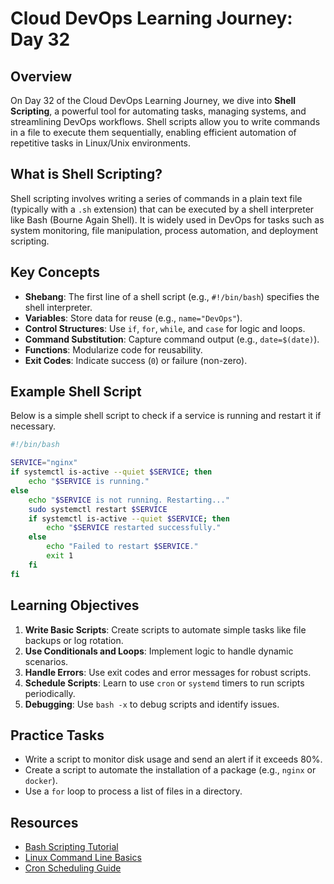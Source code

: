 # Cloud DevOps Learning Journey: Day 32 

## Overview
On Day 32 of the Cloud DevOps Learning Journey, we dive into **Shell Scripting**, a powerful tool for automating tasks, managing systems, and streamlining DevOps workflows. Shell scripts allow you to write commands in a file to execute them sequentially, enabling efficient automation of repetitive tasks in Linux/Unix environments.

## What is Shell Scripting?
Shell scripting involves writing a series of commands in a plain text file (typically with a `.sh` extension) that can be executed by a shell interpreter like Bash (Bourne Again Shell). It is widely used in DevOps for tasks such as system monitoring, file manipulation, process automation, and deployment scripting.

## Key Concepts
- **Shebang**: The first line of a shell script (e.g., `#!/bin/bash`) specifies the shell interpreter.
- **Variables**: Store data for reuse (e.g., `name="DevOps"`).
- **Control Structures**: Use `if`, `for`, `while`, and `case` for logic and loops.
- **Command Substitution**: Capture command output (e.g., `date=$(date)`).
- **Functions**: Modularize code for reusability.
- **Exit Codes**: Indicate success (`0`) or failure (non-zero).

## Example Shell Script
Below is a simple shell script to check if a service is running and restart it if necessary.

```bash
#!/bin/bash

SERVICE="nginx"
if systemctl is-active --quiet $SERVICE; then
    echo "$SERVICE is running."
else
    echo "$SERVICE is not running. Restarting..."
    sudo systemctl restart $SERVICE
    if systemctl is-active --quiet $SERVICE; then
        echo "$SERVICE restarted successfully."
    else
        echo "Failed to restart $SERVICE."
        exit 1
    fi
fi
```

## Learning Objectives
1. **Write Basic Scripts**: Create scripts to automate simple tasks like file backups or log rotation.
2. **Use Conditionals and Loops**: Implement logic to handle dynamic scenarios.
3. **Handle Errors**: Use exit codes and error messages for robust scripts.
4. **Schedule Scripts**: Learn to use `cron` or `systemd` timers to run scripts periodically.
5. **Debugging**: Use `bash -x` to debug scripts and identify issues.

## Practice Tasks
- Write a script to monitor disk usage and send an alert if it exceeds 80%.
- Create a script to automate the installation of a package (e.g., `nginx` or `docker`).
- Use a `for` loop to process a list of files in a directory.

## Resources
- [Bash Scripting Tutorial](https://www.shellscript.sh/)
- [Linux Command Line Basics](https://linuxcommand.org/)
- [Cron Scheduling Guide](https://crontab.guru/)

